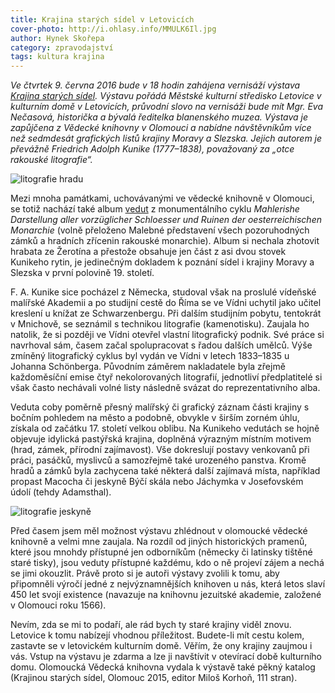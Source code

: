 ```yaml
---
title: Krajina starých sídel v Letovicích
cover-photo: http://i.ohlasy.info/MMULK6Il.jpg
author: Hynek Skořepa
category: zpravodajství
tags: kultura krajina
---
```


*Ve čtvrtek 9. června 2016 bude v 18 hodin zahájena vernisáží výstava [Krajina starých sídel](http://www.mks-letovice.cz/mks/akce/krajina-starych-sidel). Výstavu pořádá Městské kulturní středisko Letovice v kulturním domě v Letovicích, průvodní slovo na vernisáži bude mít Mgr. Eva Nečasová, historička a bývalá ředitelka blanenského muzea. Výstava je zapůjčena z Vědecké knihovny v Olomouci a nabídne návštěvníkům více než sedmdesát grafických listů krajiny Moravy a Slezska. Jejich autorem je převážně Friedrich Adolph Kunike (1777–1838), považovaný za „otce rakouské litografie“.*

<img src="http://i.ohlasy.info/6e4Tj4f.jpg" alt="litografie hradu" class="img-responsive img-popup">

Mezi mnoha památkami, uchovávanými ve vědecké knihovně v Olomouci, se totiž nachází také album [vedut](https://cs.wikipedia.org/wiki/Veduta) z monumentálního cyklu *Mahlerishe Darstellung aller vorzüglicher Schloesser und Ruinen der oesterreichischen Monarchie* (volně přeloženo Malebné představení všech pozoruhodných zámků a hradních zřícenin rakouské monarchie). Album si nechala zhotovit hrabata ze Žerotína a přestože obsahuje jen část z asi dvou stovek Kunikeho rytin, je jedinečným dokladem k poznání sídel i krajiny Moravy a Slezska v první polovině 19. století.

F. A. Kunike sice pocházel z Německa, studoval však na proslulé vídeňské malířské Akademii a po studijní cestě do Říma se ve Vídni uchytil jako učitel kreslení u knížat ze Schwarzenbergu. Při dalším studijním pobytu, tentokrát v Mnichově, se seznámil s technikou litografie (kamenotisku). Zaujala ho natolik, že si později ve Vídni otevřel vlastní litografický podnik. Své práce si navrhoval sám, časem začal spolupracovat s řadou dalších umělců. Výše zmíněný litografický cyklus byl vydán ve Vídni v letech 1833–1835 u Johanna Schönberga. Původním záměrem nakladatele byla zřejmě každoměsíční emise čtyř nekolorovaných litografií, jednotliví předplatitelé si však často nechávali volné listy následně svázat do reprezentativního alba.

Veduta coby poměrně přesný malířský či grafický záznam části krajiny s bočním pohledem na město a podobně, obvykle v širším zorném úhlu, získala od začátku 17. století velkou oblibu. Na Kunikeho vedutách se hojně objevuje idylická pastýřská krajina, doplněná výrazným místním motivem (hrad, zámek, přírodní zajímavost). Vše dokreslují postavy venkovanů při práci, pasáčků, myslivců a samozřejmě také urozeného panstva. Kromě hradů a zámků byla zachycena také některá další zajímavá místa, například propast Macocha či jeskyně Býčí skála nebo Jáchymka v Josefovském údolí (tehdy Adamsthal).

<img src="http://i.ohlasy.info/FSYUnF2.jpg" alt="litografie jeskyně" class="img-responsive img-popup">

Před časem jsem měl možnost výstavu zhlédnout v olomoucké vědecké knihovně a velmi mne zaujala. Na rozdíl od jiných historických pramenů, které jsou mnohdy přístupné jen odborníkům (německy či latinsky tištěné staré tisky), jsou veduty přístupné každému, kdo o ně projeví zájem a nechá se jimi okouzlit. Právě proto si je autoři výstavy zvolili k tomu, aby připomněli výročí jedné z nejvýznamnějších knihoven u nás, která letos slaví 450 let svojí existence (navazuje na knihovnu jezuitské akademie, založené v Olomouci roku 1566).

Nevím, zda se mi to podaří, ale rád bych ty staré krajiny viděl znovu. Letovice k tomu nabízejí vhodnou příležitost. Budete-li mít cestu kolem, zastavte se v letovickém kulturním domě. Věřím, že ony krajiny zaujmou i vás. Vstup na výstavu je zdarma a lze ji navštívit v otevírací době kulturního domu. Olomoucká Vědecká knihovna vydala k výstavě také pěkný katalog (Krajinou starých sídel, Olomouc 2015, editor Miloš Korhoň, 111 stran).
